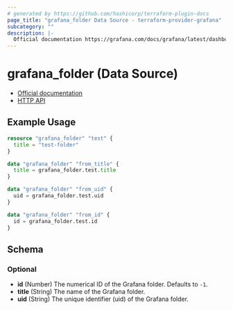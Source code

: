 ```yaml
---
# generated by https://github.com/hashicorp/terraform-plugin-docs
page_title: "grafana_folder Data Source - terraform-provider-grafana"
subcategory: ""
description: |-
  Official documentation https://grafana.com/docs/grafana/latest/dashboards/dashboard_folders/HTTP API https://grafana.com/docs/grafana/latest/http_api/folder/
---
```


# grafana_folder (Data Source)

* [Official documentation](https://grafana.com/docs/grafana/latest/dashboards/dashboard_folders/)
* [HTTP API](https://grafana.com/docs/grafana/latest/http_api/folder/)

## Example Usage

```terraform
resource "grafana_folder" "test" {
  title = "test-folder"
}

data "grafana_folder" "from_title" {
  title = grafana_folder.test.title
}

data "grafana_folder" "from_uid" {
  uid = grafana_folder.test.uid
}

data "grafana_folder" "from_id" {
  id = grafana_folder.test.id
}
```

<!-- schema generated by tfplugindocs -->
## Schema

### Optional

- **id** (Number) The numerical ID of the Grafana folder. Defaults to `-1`.
- **title** (String) The name of the Grafana folder.
- **uid** (String) The unique identifier (uid) of the Grafana folder.


